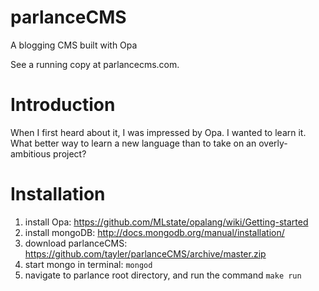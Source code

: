 parlanceCMS
===========

A blogging CMS built with Opa

See a running copy at parlancecms.com.

Introduction
============

When I first heard about it, I was impressed by Opa. I wanted to learn it. 
What better way to learn a new language than to take on an overly-ambitious project?

Installation
============

1. install Opa: https://github.com/MLstate/opalang/wiki/Getting-started
2. install mongoDB: http://docs.mongodb.org/manual/installation/
3. download parlanceCMS: https://github.com/tayler/parlanceCMS/archive/master.zip
4. start mongo in terminal: `mongod` 
5. navigate to parlance root directory, and run the command `make run`

